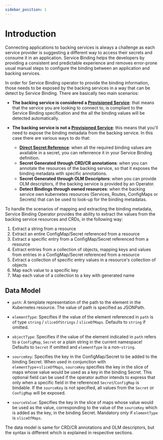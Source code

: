 ```yaml
---
sidebar_position: 1
---
```


# Introduction

Connecting applications to backing services is always a challenge as each
service provider is suggesting a different way to access their secrets and
consume it in an application.  Service Binding helps the developers by providing
a consistent and predictable experience and removes error-prone usual manual
steps to configure the binding between an application and backing services.

In order for Service Binding operator to provide the binding information, those
needs to be exposed by the backing services in a way that can be detect by
Service Binding. There are basically two main scenarios:

* **The backing service is considered a [Provisioned
  Service][provisioned-service]**: that means that the service you are looking
  to connect to, is compliant to the Service Binding specification and the all
  the binding values will be detected automatically.

* **The backing service is not a [Provisioned Service][provisioned-service]**:
  this means that you'll need to expose the binding metadata from the backing
  service. In this case there are various ways to do that:
  * **[Direct Secret Reference][direct-secret-reference]**: when all the
    required binding values are available in a secret, you can refenrence it in
    your Service Binding definition.
  * **Secret Generated through CRD/CR annotations**: when you can annotate the
    resources of the backing service, so that it exposes the binding metadata
    with specific annotations.
  * **Secret Generated through OLM Descriptors**: when you can provide OLM
    descriptors, if the backing service is provided by an Operator.
  * **Detect Bindings through owned resources**: when the backing service own
    kubernetes resources (Services, Routes, ConfigMaps or Secrets) that can be
    used to look-up for the binding metadatas.

To handle the scenarios of mapping and extracting the binding metadata, Service
Binding Operator provides the ability to extract the values from the backing
service resources and CRDs, in the following way:

1. Extract a string from a resource
2. Extract an entire ConfigMap/Secret referenced from a resource
3. Extract a specific entry from a ConfigMap/Secret referenced from a resource
4. Extract entries from a collection of objects, mapping keys and values from
   entries in a ConfigMap/Secret referenced from a resource
5. Extract a collection of specific entry values in a resource's collection of
   objects
6. Map each value to a specific key
7. Map each value of a collection to a key with generated name

## Data Model

* `path`: A template representation of the path to the element in the Kubernetes
  resource.  The value of path is specified as JSONPath.

* `elementType`: Specifies if the value of the element referenced in `path` is
  of type `string` / `sliceOfStrings` / `sliceOfMaps`.  Defaults to `string` if
  omitted.

* `objectType`: Specifies if the value of the element indicated in `path` refers
  to a `ConfigMap`, `Secret` or a plain string in the current namespace!
  Defaults to `Secret` if omitted and `elementType` is a non-`string`.

* `sourceKey`: Specifies the key in the ConfigMap/Secret to be added to the
  binding Secret. When used in conjunction with `elementType`=`sliceOfMaps`,
  `sourceKey` specifies the key in the slice of maps whose value would be used
  as a key in the binding Secret.  This optional field can be used if the
  operator author intends to express that only when a specific field in the
  referenced `Secret`/`ConfigMap` is bindable.  If the `sourceKey` is not
  specified, all values from the `Secret` or `ConfigMap` will be exposed.

* `sourceValue`: Specifies the key in the slice of maps whose value would be
  used as the value, corresponding to the value of the `sourceKey` which is
  added as the key, in the binding Secret. Mandatory only if `elementType` is
  `sliceOfMaps`.


The data model is same for CRD/CR annotations and OLM descriptors, but the
syntax is different which is explained in respective sections.

[provisioned-service]: https://github.com/k8s-service-bindings/spec#provisioned-service
[direct-secret-reference]: https://github.com/k8s-service-bindings/spec#direct-secret-reference
